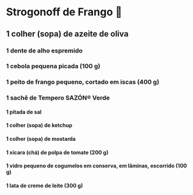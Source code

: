 # Strogonoff de Frango :chicken: ​



## 1 colher (sopa) de azeite de oliva

### 1 dente de alho espremido

### 1 cebola pequena picada (100 g)

### 1 peito de frango pequeno, cortado em iscas (400 g)

### 1 sachê de **Tempero SAZÓN® Verde**

#### 1 pitada de sal

#### 1 colher (sopa) de ketchup

#### 1 colher (sopa) de mostarda

#### 1 xícara (chá) de polpa de tomate (200 g)

#### 1 vidro pequeno de cogumelos em conserva, em lâminas, escorrido (100 g)

#### 1 lata de creme de leite (300 g)